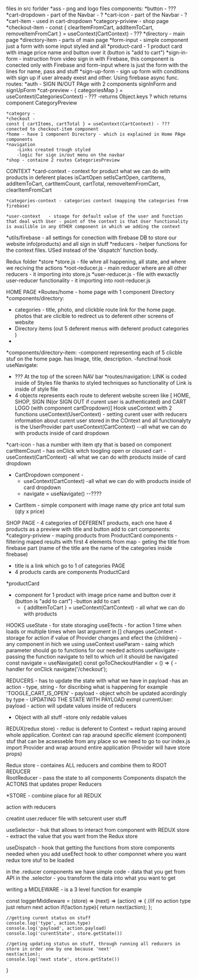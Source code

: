 files in src forlder
*ass - png and logo files
components:
    *button - ???
    *cart-dropdown - part of the Navbar - ?
    *cart-icon - part of the Navbar - ?
    *cart-item - used in cart-dropdown 
    *category-priview - shop page 
    *checkout-item - 
    const { clearItemFromCart, addItemToCart, removeItemFromCart } = useContext(CartContext) - ???
    *directory - main page
    *directory-item - parts of main page
    *form-input - simple component just a form with some input styled and all
    *product-card - 1 product card with image price name and button over it (button is "add to cart")
    *sign-in-form - instruction from video sign in with Firebase, this component is conected only with Firebase and form-input where is just the form with the lines for name, pass and stuff
    *sign-up-form - sign up form with conditions with sign up if user already exest and other. Using firebase async func.
routes:
    *auth - SIGN IN/OUT PAge with 2 components signInForm and signUpForm
    *cat-preview -
        { categoriesMap } = useContext(CategoriesContext) - ???
        -returns Object.keys ? 
            which returns component CategoryPreview 

    *category - 
    *checkout - 
    const { cartItems, cartTotal } = useContext(CartContext) - ??? conected to checkout-item component
    *home - have 1 component Directory - which is explained in Home PAge components
    *navigation 
        -Links created trough styled 
        -logic for sign in/out menu on the navbar 
    *shop - containe 2 routes CategoriesPreview


CONTEXT
    *card-context - context for product what we can do with products in deferent places 
    isCartOpen
    setIsCartOpen,
    cartItems,
    addItemToCart,
    cartItemCount,
    cartTotal,
    removeItemFromCart,
    clearItemFromCart

    *categories-context - categories context (mapping the categories from firebase)

    *user-context   - stoage for default value of the user and function that deal with User - point of the context is that User functionality is availible in any OTHER component in which we adding the context

*utils/firebase -  all settings for conection with firebase DB to store our website info(products) and all sign in stuff
*reducers - helper functions for the context files. USed instead of the 'dispatch' function body. 


Redux folder
*store
    *store.js - file whre all happening, all state, and where we reciving the actions
    *root-reducer.js - main reducer where are all other reducers - it importing into store.js
    *user-reducer.js - file with ewxactly user-reducer functionality  - it importing into root-reducer.js

HOME PAGE
*Routes/home - home page with 1 component Directory
*components/directory:
 - categories - title, photo, and clickble route link for the home page. photos that are cliclble to redirect us to deferent other screens of website
 - Directory items (out 5 deferent menus with deferent product categories )
 - 
*components/directory-item: 
 -component representing each of 5 clicble stuf on the home page. has Image, title, description. 
 -functinal hook useNavigate: 
  - ???
At the top of the screen NAV bar
*routes/navigation: LINK is coded inside of Styles file thanks to styled techniques so functionality of Link is inside of style file
 - 4 objects represents each route to deferent website screen like [ HOME, SHOP, SIGN IN(or SIGN OUT if curent user is authenticated) and CART LOGO (with component cartDropdown)]
    Hook useContext with 2 functions
    useContext(UserContext) - setting curent user with reducers information about curent user stored in the COntext and all functionalyty is the UserProvider part
    useContext(CartContext) --all what we can do with products inside of card dropdown

 *cart-icon 
    - has a number with item qty that is based on component cartItemCount
    - has onClick witch toogling open or cloused cart 
    - useContext(CartContext) -all what we can do with products inside of card dropdown

 * CartDropdown component - 
    - useContext(CartContext) -all what we can do with products inside of card dropdown
    - navigate = useNavigate() --????
  - CartItem - simple component with image name qty price ant total sum (qty x price)

SHOP PAGE - 4 categories of DEFERENT products, each one have 4 products as a preview with title and button add to cart
components:
*category-priview 
    - maping products from ProductCard components 
    - filtering maped results with first 4 elements from map
    - geting the title from firebase part (name of the title are the name of the categories inside firebase)
- title is a link which go to 1 of categories PAGE 
- 4 products cards are components ProductCard

*productCard 
  - component for 1 product with image price name and button over it (button is "add to cart")
  -button add to cart
    - { addItemToCart } = useContext(CartContext) - all what we can do with products 

HOOKS
useState - for state storaging
useEfects - for action 1 time when loads or multiple times when last argument in [] changes
useContext - storage for action if value of Provider changes and efect the {children} - any component in hich we using useContext
useParam - saing which parameter should go to functions for our needed actions
useNavigate - passing the function navigate to tell to which url it should be navigated 
    const navigate = useNavigate()
    const goToCheckoutHandler = () => { - handler for onClick
        navigate('/checkout');



REDUCERS - has to update the state with what we have in payload
 -has an action 
    - type, string - for discribing what is happening for example 'TOOGLE_CART_IS_OPEN'
    - payload - object whcih be updated acordingly by type - UPDATING THE STATE WITH PAYLOAD
       exmpl currentUser: payload
    - action will update values inside of reducers
- Object with all stuff
-store only redable values

REDUX(redux store) - reduc is deferent to Context = reduxt raping around whole application. 
Context can rap araound specific element (component)
stuf that can be acsesseble from any place so we need to go to our index.js 
import Provider and wrap around entire application (Provider will have store props)

Redux store - containes ALL reducers and combine them to ROOT REDUCER \
RootReducer -  pass the state to all components 
Components dispatch the ACTONS that updates proper Reducers 

*STORE - combine place for all REDUX

action with reducers

creatint user.reducer file with setcurent user stuff

useSelector - huk that allows to interact from component with REDUX store - extract the value that you want from the Redux store

useDispatch - hook that getting the functions from store components needed when you add useEfect  hook to other componnet where you want redux tore stuf to be loaded

in the .reducer components we have simple code - data that you get from API
in the .selector - you transform the data into what you want to get

writing a MIDLEWARE - is a 3 level function for example

const loggerMiddleware = (store) => (next) => (action) => {
    //if no action type just return next action
    if(!action.type){
        return next(action);
    };

    //getting curent status on stuff
    console.log('type', action.type)
    console.log('payload', action.payload)
    console.log('curentState', store.getState())

    //geting updating status on stuff, through running all reducers in store in order one by one because 'next'
    next(action);
    console.log('next state', store.getState())
}


